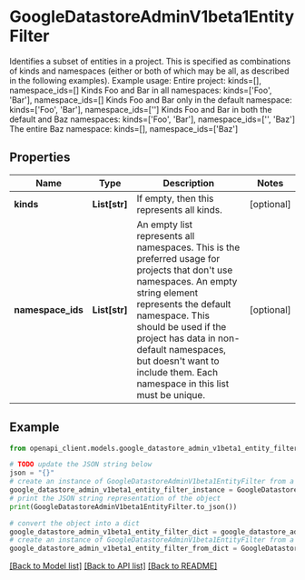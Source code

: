 # GoogleDatastoreAdminV1beta1EntityFilter

Identifies a subset of entities in a project. This is specified as combinations of kinds and namespaces (either or both of which may be all, as described in the following examples). Example usage: Entire project: kinds=[], namespace_ids=[] Kinds Foo and Bar in all namespaces: kinds=['Foo', 'Bar'], namespace_ids=[] Kinds Foo and Bar only in the default namespace: kinds=['Foo', 'Bar'], namespace_ids=[''] Kinds Foo and Bar in both the default and Baz namespaces: kinds=['Foo', 'Bar'], namespace_ids=['', 'Baz'] The entire Baz namespace: kinds=[], namespace_ids=['Baz']

## Properties

Name | Type | Description | Notes
------------ | ------------- | ------------- | -------------
**kinds** | **List[str]** | If empty, then this represents all kinds. | [optional] 
**namespace_ids** | **List[str]** | An empty list represents all namespaces. This is the preferred usage for projects that don&#39;t use namespaces. An empty string element represents the default namespace. This should be used if the project has data in non-default namespaces, but doesn&#39;t want to include them. Each namespace in this list must be unique. | [optional] 

## Example

```python
from openapi_client.models.google_datastore_admin_v1beta1_entity_filter import GoogleDatastoreAdminV1beta1EntityFilter

# TODO update the JSON string below
json = "{}"
# create an instance of GoogleDatastoreAdminV1beta1EntityFilter from a JSON string
google_datastore_admin_v1beta1_entity_filter_instance = GoogleDatastoreAdminV1beta1EntityFilter.from_json(json)
# print the JSON string representation of the object
print(GoogleDatastoreAdminV1beta1EntityFilter.to_json())

# convert the object into a dict
google_datastore_admin_v1beta1_entity_filter_dict = google_datastore_admin_v1beta1_entity_filter_instance.to_dict()
# create an instance of GoogleDatastoreAdminV1beta1EntityFilter from a dict
google_datastore_admin_v1beta1_entity_filter_from_dict = GoogleDatastoreAdminV1beta1EntityFilter.from_dict(google_datastore_admin_v1beta1_entity_filter_dict)
```
[[Back to Model list]](../README.md#documentation-for-models) [[Back to API list]](../README.md#documentation-for-api-endpoints) [[Back to README]](../README.md)



